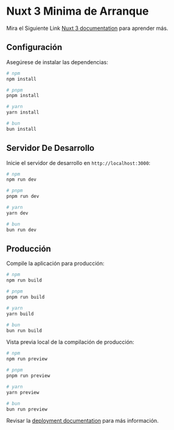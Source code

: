# Nuxt 3 Minima de Arranque

Mira el Siguiente Link [Nuxt 3 documentation](https://nuxt.com/docs/getting-started/introduction) para aprender más.

## Configuración

Asegúrese de instalar las dependencias:

```bash
# npm
npm install

# pnpm
pnpm install

# yarn
yarn install

# bun
bun install
```

## Servidor De Desarrollo

Inicie el servidor de desarrollo en `http://localhost:3000`:

```bash
# npm
npm run dev

# pnpm
pnpm run dev

# yarn
yarn dev

# bun
bun run dev
```

## Producción

Compile la aplicación para producción:

```bash
# npm
npm run build

# pnpm
pnpm run build

# yarn
yarn build

# bun
bun run build
```

Vista previa local de la compilación de producción:

```bash
# npm
npm run preview

# pnpm
pnpm run preview

# yarn
yarn preview

# bun
bun run preview
```

Revisar la [deployment documentation](https://nuxt.com/docs/getting-started/deployment) para más información.
